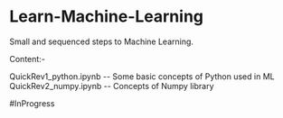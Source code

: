 # Learn-Machine-Learning


Small and sequenced steps to Machine Learning.

Content:-

QuickRev1_python.ipynb  -- Some basic concepts of Python used in ML
QuickRev2_numpy.ipynb -- Concepts of Numpy library


#InProgress
